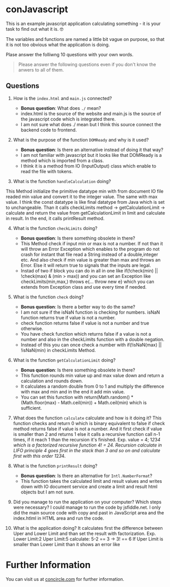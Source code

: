 # conJavascript
This is an example javascript application calculating something - it is your task to find out what it is. :nerd_face:

The variables and functions are named a little bit vague on purpose, so that it is not too obvious what the application is doing.

Plase answer the folliwng 10 questions with your own words.

> Please answer the following questions even if you don't know the anwers to all of them.

## Questions

1. How is the `index.html` and `main.js` connected?
    * **Bonus question**: What does `./` mean?
    * index.html is the source of the website and main.js is the source of the javascript code which is integrated there.
    * I am not sure what does ./ mean but I think this source connect the backend code to frontend.

2. What is the purpose of the function `DOMReady` and why is it used?
    * **Bonus question**: Is there an alternative instead of doing it that way?
    * I am not familiar with javascript but it looks like that DOMReady is a method which is imported from a class.
    * I think it is a method from IO (InputOutput) class which enable to read the file with tokens.

3. What is the function `handleCalculation` doing?

This Method initialize the primitive datatype min with from document IO file readed min value and convert it to the integer value.
The same with max value. I think the const datatype is like final datatype from Java which is set to unchangeable. Than it calls checkLimits method -> getCalculationLimit -> calculate and return the value from getCalculationLimit in limit and calculate in result. In the end, it calls
printResult method.

4. What is the function `checkLimits` doing?
    * **Bonus question**: Is there something obsolete in there?
    * This Method check if input min or max is not a number. If not than it will throw an Error Exception which enables to the program do not           crash for instant that file read a String instead of a double,integer etc. And also check if min value is greater than max and throws an           Error. Else it will return true to signals that the inputs are legal.
    * Instad of two if block you can do in all in one like if(!check(min) || !check(max) & (min > max)) and you can set an Exception like
      checkLimits(min,max,) throws e{... throw new e} which you can extends from Exception class and use every time if needed.

5. What is the function `check` doing?
    * **Bonus question**: Is there a better way to do the same?
    * I am not sure if the isNaN function is checking for numbers. isNaN function returns true if value is not a number.
    * check function returns false if value is not a number and true otherwise.
    * You have check function which returns false if a value is not a number and also in the checkLimits function with a double negation.
    * Instead of this you can once check a number with if(!isNaN(max) || !isNaN(min) in checkLimits Method.

6. What is the function `getCalculationLimit` doing?
    * **Bonus question**: Is there something obsolete in there?
    * This function rounds min value up and max value down and return a calculation and rounds down.
    * It calculates a random double from 0 to 1 and multiply the difference with max and min and in the end it add min value.
    * You can set this function with return(Math.random() * (Math.floor(max) - Math.ceil(min)) + Math.ceil(min) which is sufficient.

7. What does the function `calculate` calculate and how is it doing it?
   This function checks and return 0 which is binary equivalent to false if check method returns false if value is not a number.
   And it first check if value is smaller than 2 and returns 1 else it calls a recursive function call n-1 times, if it reach 1 than the recursion    it's finished. Exp. value = 4; 1*2*3*4 which is a factorized recursive function 4! = 24. Recursion calculate in LIFO principle 4 goes first in    the stack than 3 and so on and calculate first with this order 1*2*3*4.

8. What is the function `printResult` doing?
    * **Bonus question**: Is there an alternative for `Intl.NumberFormat`?
    * This function takes the calculated limit and result values and writes down with IO document service and create a limit and result html             objects but I am not sure.

9. Did you manage to run the application on your computer? Which steps were necessary?
I could manage to run the code by jsfiddle.net. 
I only did the main source code with copy and past in JavaScript area and the index.htlml in HTML area and run the code.


10. What is the application doing?
It calculates first the difference between Uper and Lower Limit and than set the result with factorization. 
Exp. Lower Limit:2  Uper Limit:5  calculate: 5-2 == 3 -> 3! == 6
If Uper Limit is smaller than Lower Limit than it shows an error like

# Further Information

You can visit us at [concircle.com](https://www.concircle.com/) for further information.
